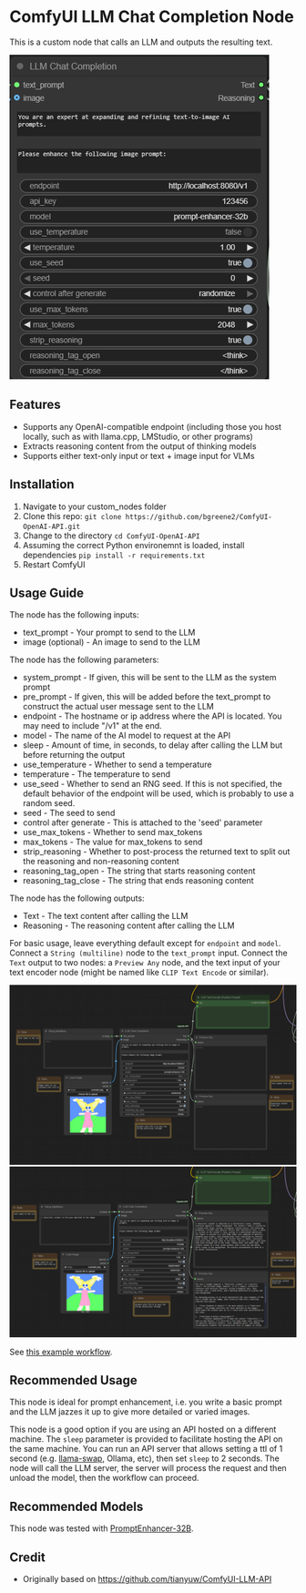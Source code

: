 # ComfyUI LLM Chat Completion Node

This is a custom node that calls an LLM and outputs the resulting text.

![Node screenshot](assets/node_screenshot.png)

## Features

- Supports any OpenAI-compatible endpoint (including those you host locally, such as with llama.cpp, LMStudio, or other programs)
- Extracts reasoning content from the output of thinking models
- Supports either text-only input or text + image input for VLMs

## Installation

1. Navigate to your custom_nodes folder
2. Clone this repo: `git clone https://github.com/bgreene2/ComfyUI-OpenAI-API.git`
3. Change to the directory `cd ComfyUI-OpenAI-API`
4. Assuming the correct Python environemnt is loaded, install dependencies `pip install -r requirements.txt`
5. Restart ComfyUI

## Usage Guide

The node has the following inputs:

- text_prompt - Your prompt to send to the LLM
- image (optional) - An image to send to the LLM

The node has the following parameters:

- system_prompt - If given, this will be sent to the LLM as the system prompt
- pre_prompt - If given, this will be added before the text_prompt to construct the actual user message sent to the LLM
- endpoint - The hostname or ip address where the API is located. You may need to include "/v1" at the end.
- model - The name of the AI model to request at the API
- sleep - Amount of time, in seconds, to delay after calling the LLM but before returning the output
- use_temperature - Whether to send a temperature
- temperature - The temperature to send
- use_seed - Whether to send an RNG seed. If this is not specified, the default behavior of the endpoint will be used, which is probably to use a random seed.
- seed - The seed to send
- control after generate - This is attached to the 'seed' parameter
- use_max_tokens - Whether to send max_tokens
- max_tokens - The value for max_tokens to send
- strip_reasoning - Whether to post-process the returned text to split out the reasoning and non-reasoning content
- reasoning_tag_open - The string that starts reasoning content
- reasoning_tag_close - The string that ends reasoning content

The node has the following outputs:

- Text - The text content after calling the LLM
- Reasoning - The reasoning content after calling the LLM

For basic usage, leave everything default except for `endpoint` and `model`. Connect a `String (multiline)` node to the `text_prompt` input. Connect the `Text` output to two nodes: a `Preview Any` node, and the text input of your text encoder node (might be named like `CLIP Text Encode` or similar).

![Basic usage example (before)](assets/basic_usage_example_before.png)
![Basic usage example (after)](assets/basic_usage_example_after.png)

See [this example workflow](workflows/flux_dev_example_openai_api.json).

## Recommended Usage

This node is ideal for prompt enhancement, i.e. you write a basic prompt and the LLM jazzes it up to give more detailed or varied images.

This node is a good option if you are using an API hosted on a different machine. The `sleep` parameter is provided to facilitate hosting the API on the same machine. You can run an API server that allows setting a ttl of 1 second (e.g. [llama-swap](https://github.com/mostlygeek/llama-swap), Ollama, etc), then set `sleep` to 2 seconds. The node will call the LLM server, the server will process the request and then unload the model, then the workflow can proceed.

## Recommended Models

This node was tested with [PromptEnhancer-32B](https://huggingface.co/PromptEnhancer/PromptEnhancer-32B).

## Credit

- Originally based on https://github.com/tianyuw/ComfyUI-LLM-API
